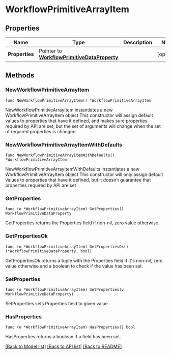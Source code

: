 # WorkflowPrimitiveArrayItem

## Properties

Name | Type | Description | Notes
------------ | ------------- | ------------- | -------------
**Properties** | Pointer to [**WorkflowPrimitiveDataProperty**](workflow.PrimitiveDataProperty.md) |  | [optional] 

## Methods

### NewWorkflowPrimitiveArrayItem

`func NewWorkflowPrimitiveArrayItem() *WorkflowPrimitiveArrayItem`

NewWorkflowPrimitiveArrayItem instantiates a new WorkflowPrimitiveArrayItem object
This constructor will assign default values to properties that have it defined,
and makes sure properties required by API are set, but the set of arguments
will change when the set of required properties is changed

### NewWorkflowPrimitiveArrayItemWithDefaults

`func NewWorkflowPrimitiveArrayItemWithDefaults() *WorkflowPrimitiveArrayItem`

NewWorkflowPrimitiveArrayItemWithDefaults instantiates a new WorkflowPrimitiveArrayItem object
This constructor will only assign default values to properties that have it defined,
but it doesn't guarantee that properties required by API are set

### GetProperties

`func (o *WorkflowPrimitiveArrayItem) GetProperties() WorkflowPrimitiveDataProperty`

GetProperties returns the Properties field if non-nil, zero value otherwise.

### GetPropertiesOk

`func (o *WorkflowPrimitiveArrayItem) GetPropertiesOk() (*WorkflowPrimitiveDataProperty, bool)`

GetPropertiesOk returns a tuple with the Properties field if it's non-nil, zero value otherwise
and a boolean to check if the value has been set.

### SetProperties

`func (o *WorkflowPrimitiveArrayItem) SetProperties(v WorkflowPrimitiveDataProperty)`

SetProperties sets Properties field to given value.

### HasProperties

`func (o *WorkflowPrimitiveArrayItem) HasProperties() bool`

HasProperties returns a boolean if a field has been set.


[[Back to Model list]](../README.md#documentation-for-models) [[Back to API list]](../README.md#documentation-for-api-endpoints) [[Back to README]](../README.md)


